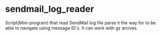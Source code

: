 # sendmail_log_reader
Script(Mini-program) that read SendMail log file parse it the way for to be able to navigate using message ID`s.
It can work with gz arcives.
